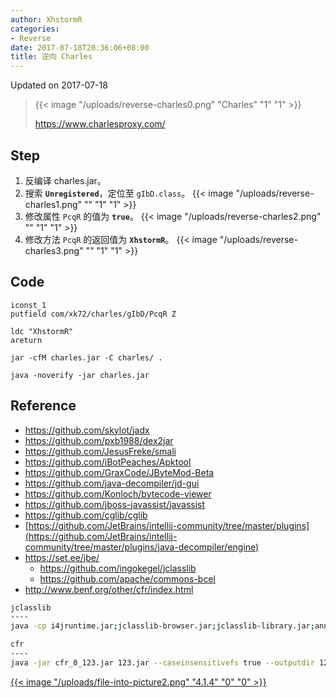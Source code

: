 ```yaml
---
author: XhstormR
categories:
- Reverse
date: 2017-07-18T20:36:06+08:00
title: 逆向 Charles
---
```


<!--more-->

Updated on 2017-07-18

> {{< image "/uploads/reverse-charles0.png" "Charles" "1" "1" >}}
>
> https://www.charlesproxy.com/

## Step
1. 反编译 charles.jar。
2. 搜索 **`Unregistered`**，定位至 `gIbD.class`。
{{< image "/uploads/reverse-charles1.png" "" "1" "1" >}}
3. 修改属性 `PcqR` 的值为 **`true`**。
{{< image "/uploads/reverse-charles2.png" "" "1" "1" >}}
4. 修改方法 `PcqR` 的返回值为 **`XhstormR`**。
{{< image "/uploads/reverse-charles3.png" "" "1" "1" >}}

## Code
```
iconst_1
putfield com/xk72/charles/gIbD/PcqR Z
```

```
ldc "XhstormR"
areturn
```

```
jar -cfM charles.jar -C charles/ .
```

```
java -noverify -jar charles.jar
```

## Reference
* https://github.com/skylot/jadx
* https://github.com/pxb1988/dex2jar
* https://github.com/JesusFreke/smali
* https://github.com/iBotPeaches/Apktool
* https://github.com/GraxCode/JByteMod-Beta
* https://github.com/java-decompiler/jd-gui
* https://github.com/Konloch/bytecode-viewer
* https://github.com/jboss-javassist/javassist
* https://github.com/cglib/cglib
* [https://github.com/JetBrains/intellij-community/tree/master/plugins](https://github.com/JetBrains/intellij-community/tree/master/plugins/java-decompiler/engine)
* https://set.ee/jbe/
  * https://github.com/ingokegel/jclasslib
  * https://github.com/apache/commons-bcel
* http://www.benf.org/other/cfr/index.html

```bash
jclasslib
----
java -cp i4jruntime.jar;jclasslib-browser.jar;jclasslib-library.jar;annotations-13.0.jar;kotlin-stdlib-1.1.50.jar;kotlinx.dom-0.0.10.jar;miglayout-core-5.0.jar;miglayout-swing-5.0.jar; org.gjt.jclasslib.browser.BrowserApplication

cfr
----
java -jar cfr_0_123.jar 123.jar --caseinsensitivefs true --outputdir 123
```

[{{< image "/uploads/file-into-picture2.png" "4.1.4" "0" "0" >}}](http://ww4.sinaimg.cn/large/a15b4afely1fhpf98jnuxj203k03k4r4)
